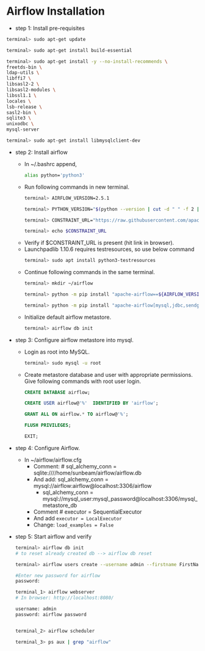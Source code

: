 # Airflow Installation

* step 1: Install pre-requisites
```sh
terminal> sudo apt-get update
```

```sh
terminal> sudo apt-get install build-essential
```

```sh
terminal> sudo apt-get install -y --no-install-recommends \
freetds-bin \
ldap-utils \
libffi7 \
libsasl2-2 \
libsasl2-modules \
libssl1.1 \
locales \
lsb-release \
sasl2-bin \
sqlite3 \
unixodbc \
mysql-server

terminal> sudo apt-get install libmysqlclient-dev
```

* step 2: Install airflow
	* In ~/.bashrc append,
		```sh
		alias python='python3'
		```
	* Run following commands in new terminal.
		```sh
		terminal> AIRFLOW_VERSION=2.5.1
		
		terminal> PYTHON_VERSION="$(python --version | cut -d " " -f 2 | cut -d "." -f 1-2)"

		terminal> CONSTRAINT_URL="https://raw.githubusercontent.com/apache/airflow/constraints-${AIRFLOW_VERSION}/constraints-${PYTHON_VERSION}.txt"

		terminal> echo $CONSTRAINT_URL
		```
	* Verify if $CONSTRAINT_URL is present (hit link in browser).
	* Launchpadlib 1.10.6 requires testresources, so use below command
		```sh
		terminal> sudo apt install python3-testresources
		```
	* Continue following commands in the same terminal.
		```sh
		terminal> mkdir ~/airflow

		terminal> python -m pip install "apache-airflow==${AIRFLOW_VERSION}" --constraint "${CONSTRAINT_URL}"

		terminal> python -m pip install "apache-airflow[mysql,jdbc,sendgrid,sqlite]==${AIRFLOW_VERSION}" --constraint "${CONSTRAINT_URL}"
		```
	* Initialize default airflow metastore.
		```sh
		terminal> airflow db init
		```
* step 3: Configure airflow metastore into mysql.
	* Login as root into MySQL.
		```sh
		terminal> sudo mysql -u root
		```
	* Create metastore database and user with appropriate permissions. Give following commands with root user login.
		```SQL
		CREATE DATABASE airflow;

		CREATE USER airflow@'%'  IDENTIFIED BY 'airflow';

		GRANT ALL ON airflow.* TO airflow@'%';

		FLUSH PRIVILEGES;

		EXIT;
		```

* step 4: Configure Airflow.
	* In ~/airflow/airflow.cfg
		* Comment: # sql_alchemy_conn = sqlite:////home/sunbeam/airflow/airflow.db
		* And add: sql_alchemy_conn = mysql://airflow:airflow@localhost:3306/airflow
			* sql_alchemy_conn = mysql://mysql_user:mysql_password@localhost:3306/mysql_metastore_db
		* Comment # executor = SequentialExecutor
		* And add `executor = LocalExecutor`
		* Change: `load_examples = False`

* step 5: Start airflow and verify
	```sh
	terminal> airflow db init
	# to reset already created db --> airflow db reset
	
	terminal> airflow users create --username admin --firstname FirstName --lastname LastName --role Admin --email youremail@gmail.com
	
	#Enter new password for airflow
	password: 
	
	terminal_1> airflow webserver
	# In browser: http://localhost:8080/
	
	username: admin
	password: airflow password
	
	
	terminal_2> airflow scheduler

	terminal_3> ps aux | grep "airflow"
	```
